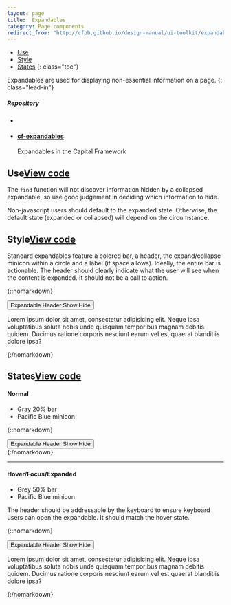 ```yaml
---
layout: page
title:  Expandables
category: Page components
redirect_from: "http://cfpb.github.io/design-manual/ui-toolkit/expandables.html"
---
```


- [Use](#use)
- [Style](#style)
- [States](#states)
{: class="toc"}

<div class="content-50 content-first">

Expandables are used for displaying non-essential information on a page. 
{: class="lead-in"}

</div>

<div class="content-50 content-last">
  <h5 class="repo-list-header">Repository</h5>
  <ul class="repo-list">
    <li>
      <span class="cf-icon cf-icon-github"></span>
    </li>
    <li>
      <a href="https://github.com/cfpb/cf-expandables"><h4>cf-expandables</h4></a>
      <p>Expandables in the Capital Framework</p>
    </li>
  </ul>
</div> 

<h2 id="use">Use<span class="cf-code-link"><a href="https://cfpb.github.io/cf-expandables/docs/">View code <span class="cf-icon cf-icon-external-link"></span></a></span></h2>

The `find` function will not discover information hidden by a collapsed expandable, so use good judgement in deciding which information to hide.

Non-javascript users should default to the expanded state. Otherwise, the default state (expanded or collapsed) will depend on the circumstance.  

<h2 id="style">Style<span class="cf-code-link"><a href="https://cfpb.github.io/cf-expandables/docs/">View code <span class="cf-icon cf-icon-external-link"></span></a></span></h2>

<div class="content-33 content-first">

Standard expandables feature a colored bar, a header, the expand/collapse minicon within a circle and a label (if space allows). Ideally, the entire bar is actionable. The header should clearly indicate what the user will see when the content is expanded. It should not be a call to action.

</div>

<div class="content-67 content-last">

{::nomarkdown}  
<div class="expandable expandable__padded">
    <button class="expandable_header expandable_target">
        <span class="expandable_header-left expandable_label">
            Expandable Header
        </span>
        <span class="expandable_header-right expandable_link">
            <span class="expandable_cue-open">
                Show
                <span class="cf-icon cf-icon-plus-round"></span>
            </span>
            <span class="expandable_cue-close">
                Hide
                <span class="cf-icon cf-icon-minus-round"></span>
            </span>
        </span>
    </button>
    <div class="expandable_content">
        <p>
            Lorem ipsum dolor sit amet, consectetur adipisicing
            elit. Neque ipsa voluptatibus soluta nobis unde quisquam
            temporibus magnam debitis quidem. Ducimus ratione
            corporis nesciunt earum vel est quaerat blanditiis
            dolore ipsa?
        </p>
    </div>
</div>
{:/nomarkdown}

</div>

<h2 id="states">States<span class="cf-code-link"><a href="https://cfpb.github.io/cf-expandables/docs/">View code <span class="cf-icon cf-icon-external-link"></span></a></span></h2>

<div class="content-33 content-first">

#### Normal
* Gray 20% bar 
* Pacific Blue minicon

</div>

<div class="content-67 content-last">

{::nomarkdown}  
<div class="expandable expandable__padded">
    <button class="expandable_header expandable_target">
        <span class="expandable_header-left expandable_label">
            Expandable Header
        </span>
        <span class="expandable_header-right expandable_link">
            <span class="expandable_cue-open">
                Show
                <span class="cf-icon cf-icon-plus-round"></span>
            </span>
            <span class="expandable_cue-close">
                Hide
                <span class="cf-icon cf-icon-minus-round"></span>
            </span>
        </span>
    </button>
    <div class="expandable_content" style="display: none;">
        <p>
            Lorem ipsum dolor sit amet, consectetur adipisicing
            elit. Neque ipsa voluptatibus soluta nobis unde quisquam
            temporibus magnam debitis quidem. Ducimus ratione
            corporis nesciunt earum vel est quaerat blanditiis
            dolore ipsa?
        </p>
    </div>
</div>
{:/nomarkdown}

</div>

---

<div class="content-33 content-first">

#### Hover/Focus/Expanded

* Grey 50% bar
* Pacific Blue minicon

The header should be addressable by the keyboard to ensure keyboard users can open the expandable. It should match the hover state.

</div>

<div class="content-67 content-last">

{::nomarkdown}  
<div class="expandable expandable__padded expandable__expanded">
    <button class="expandable_header expandable_target">
        <span class="expandable_header-left expandable_label">
            Expandable Header
        </span>
        <span class="expandable_header-right expandable_link">
            <span class="expandable_cue-open">
                Show
                <span class="cf-icon cf-icon-plus-round"></span>
            </span>
            <span class="expandable_cue-close">
                Hide
                <span class="cf-icon cf-icon-minus-round"></span>
            </span>
        </span>
    </button>
    <div class="expandable_content">
        <p>
            Lorem ipsum dolor sit amet, consectetur adipisicing
            elit. Neque ipsa voluptatibus soluta nobis unde quisquam
            temporibus magnam debitis quidem. Ducimus ratione
            corporis nesciunt earum vel est quaerat blanditiis
            dolore ipsa?
        </p>
    </div>
</div>
{:/nomarkdown}

</div>

















